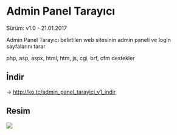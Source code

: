 # Admin Panel Tarayıcı
Sürüm: v1.0 - 21.01.2017

Admin Panel Tarayıcı belirtilen web sitesinin admin paneli ve login sayfalarını tarar 

php, asp, aspx, html, htm, js, cgi, brf, cfm destekler

## İndir
-> http://ko.tc/admin_panel_tarayici_v1_indir

## Resim
<img src="http://i.hizliresim.com/pXA2jN.png">
